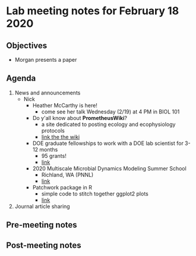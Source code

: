 # Lab meeting notes for February 18 2020

## Objectives
- Morgan presents a paper

## Agenda
1. News and announcements
	- Nick
		- Heather McCarthy is here!
			- come see her talk Wednesday (2/19) at 4 PM in BIOL 101
		- Do y'all know about **PrometheusWiki**?
			- a site dedicated to posting ecology and ecophysiology protocols
			- [link the the wiki](http://prometheuswiki.org/tiki-custom_home.php)
		- DOE graduate fellowships to work with a DOE lab scientist for 3-12 months
			- 95 grants!
			- [link](https://science.osti.gov/wdts/scgsr/)
		- 2020 Multiscale Microbial Dynamics Modeling Summer School
			- Richland, WA (PNNL)
			- [link](https://pnnl.cvent.com/events/multiscale-microbial-dynamics-modeling-summer-school/event-summary-7706656ec1004be0ba368947c10c375b.aspx)
		- Patchwork package in R
			- simple code to stitch together ggplot2 plots
			- [link](https://cran.r-project.org/web/packages/patchwork/patchwork.pdf)
2. Journal article sharing

## Pre-meeting notes


## Post-meeting notes